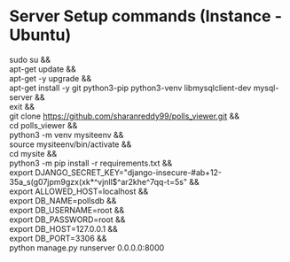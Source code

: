 # Server Setup commands (Instance - Ubuntu)

sudo su && \
apt-get update && \
apt-get -y upgrade && \
apt-get install -y git python3-pip python3-venv libmysqlclient-dev mysql-server && \
exit && \
git clone https://github.com/sharanreddy99/polls_viewer.git && \
cd polls_viewer && \
python3 -m venv mysiteenv && \
source mysiteenv/bin/activate && \
cd mysite && \
python3 -m pip install -r requirements.txt && \
export DJANGO_SECRET_KEY="django-insecure-#ab+12-35a_s(g07jpm9gzx(xk\*^vjnll$^ar2khe^7qq-t=5s" && \
export ALLOWED_HOST=localhost && \
export DB_NAME=pollsdb && \
export DB_USERNAME=root && \
export DB_PASSWORD=root && \
export DB_HOST=127.0.0.1 && \
export DB_PORT=3306 && \
python manage.py runserver 0.0.0.0:8000
